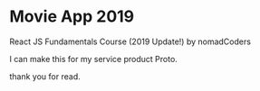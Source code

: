 # Movie App 2019

React JS Fundamentals Course (2019 Update!) by nomadCoders

I can make this for my service product Proto.

thank you for read.

#
